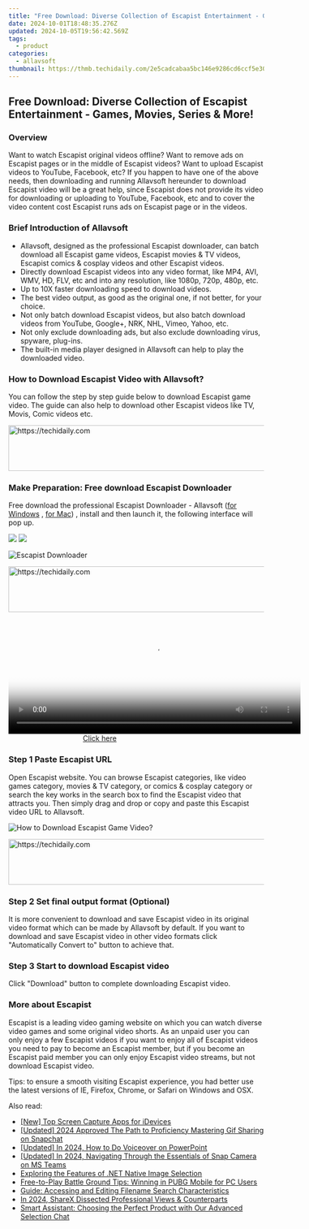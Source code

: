 ```yaml
---
title: "Free Download: Diverse Collection of Escapist Entertainment - Games, Movies, Series & More!"
date: 2024-10-01T18:48:35.276Z
updated: 2024-10-05T19:56:42.569Z
tags:
  - product
categories:
  - allavsoft
thumbnail: https://thmb.techidaily.com/2e5cadcabaa5bc146e9286cd6ccf5e30c43742afdff538e1080a5add013b39bf.jpg
---
```


## Free Download: Diverse Collection of Escapist Entertainment - Games, Movies, Series & More!

### Overview

Want to watch Escapist original videos offline? Want to remove ads on Escapist pages or in the middle of Escapist videos? Want to upload Escapist videos to YouTube, Facebook, etc? If you happen to have one of the above needs, then downloading and running Allavsoft hereunder to download Escapist video will be a great help, since Escapist does not provide its video for downloading or uploading to YouTube, Facebook, etc and to cover the video content cost Escapist runs ads on Escapist page or in the videos.

### Brief Introduction of Allavsoft

* Allavsoft, designed as the professional Escapist downloader, can batch download all Escapist game videos, Escapist movies & TV videos, Escapist comics & cosplay videos and other Escapist videos.
* Directly download Escapist videos into any video format, like MP4, AVI, WMV, HD, FLV, etc and into any resolution, like 1080p, 720p, 480p, etc.
* Up to 10X faster downloading speed to download videos.
* The best video output, as good as the original one, if not better, for your choice.
* Not only batch download Escapist videos, but also batch download videos from YouTube, Google+, NRK, NHL, Vimeo, Yahoo, etc.
* Not only exclude downloading ads, but also exclude downloading virus, spyware, plug-ins.
* The built-in media player designed in Allavsoft can help to play the downloaded video.

### How to Download Escapist Video with Allavsoft?

You can follow the step by step guide below to download Escapist game video. The guide can also help to download other Escapist videos like TV, Movis, Comic videos etc.

<!-- affiliate ads begin -->
<a href="https://aligracehair.sjv.io/c/5597632/2016148/19272" target="_top" id="2016148">
  <img src="//a.impactradius-go.com/display-ad/19272-2016148" border="0" alt="https://techidaily.com" width="728" height="90"/>
</a>
<img height="0" width="0" src="https://aligracehair.sjv.io/i/5597632/2016148/19272" style="position:absolute;visibility:hidden;" border="0" />
<!-- affiliate ads end -->

### Make Preparation: Free download Escapist Downloader

Free download the professional Escapist Downloader - Allavsoft ([for Windows](https://tools.techidaily.com/allavsoft/products/) , [for Mac](https://tools.techidaily.com/allavsoft/products/)) , install and then launch it, the following interface will pop up.

[![](https://www.allavsoft.com/how-to/../images/how-to/free-download-win.jpg)](https://tools.techidaily.com/allavsoft/products/) [![](https://www.allavsoft.com/how-to/../images/how-to/free-download-mac.jpg)](https://tools.techidaily.com/allavsoft/products/)

![Escapist Downloader](https://www.allavsoft.com/how-to/../images/allavsoft/screen-shot-600.jpg)

<!-- affiliate ads begin -->
<a href="https://appsumo.8odi.net/c/5597632/2105859/7443" target="_top" id="2105859">
  <img src="//a.impactradius-go.com/display-ad/7443-2105859" border="0" alt="https://techidaily.com" width="728" height="90"/>
</a>
<img height="0" width="0" src="https://appsumo.8odi.net/i/5597632/2105859/7443" style="position:absolute;visibility:hidden;" border="0" />
<!-- affiliate ads end -->

<!-- affiliate ads begin -->
<span id="1983584">
					<video width="576" height="240" style="cursor:pointer"
           poster="//a.impactradius-go.com/display-clicktoplayimage/1983584.png"
           onclick="if(!this.playClicked){this.play();this.setAttribute('controls',true);this.playClicked=true;}">
	   <source src="//a.impactradius-go.com/display-ad/22993-1983584">
	   <img src="//a.impactradius-go.com/display-clicktoplayimage/1983584.png" style="border: none; height: 100%; width: 100%; object-fit: contain">
	</video>
	<div style="width:360px;text-align:center"><a href="javascript:window.open(decodeURIComponent('https%3A%2F%2Fhomestyler.sjv.io%2Fc%2F5597632%2F1983584%2F22993'), '_blank');void(0);">Click here</a></div>
</span>
<img height="0" width="0" src="https://imp.pxf.io/i/5597632/1983584/22993" style="position:absolute;visibility:hidden;" border="0" />
<!-- affiliate ads end -->

### Step 1 Paste Escapist URL

Open Escapist website. You can browse Escapist categories, like video games category, movies & TV category, or comics & cosplay category or search the key works in the search box to find the Escapist video that attracts you. Then simply drag and drop or copy and paste this Escapist video URL to Allavsoft.

![How to Download Escapist Game Video?](https://www.allavsoft.com/how-to/../images/how-to/download-rtmp-video/download-rtmp-video.jpg)

<!-- affiliate ads begin -->
<a href="https://review-au.sjv.io/c/5597632/2135316/14409" target="_top" id="2135316">
  <img src="//a.impactradius-go.com/display-ad/14409-2135316" border="0" alt="https://techidaily.com" width="728" height="90"/>
</a>
<img height="0" width="0" src="https://review-au.sjv.io/i/5597632/2135316/14409" style="position:absolute;visibility:hidden;" border="0" />
<!-- affiliate ads end -->

### Step 2 Set final output format (Optional)

It is more convenient to download and save Escapist video in its original video format which can be made by Allavsoft by default. If you want to download and save Escapist video in other video formats click "Automatically Convert to" button to achieve that.

### Step 3 Start to download Escapist video

Click "Download" button to complete downloading Escapist video.

### More about Escapist

Escapist is a leading video gaming website on which you can watch diverse video games and some original video shorts. As an unpaid user you can only enjoy a few Escapist videos if you want to enjoy all of Escapist videos you need to pay to become an Escapist member, but if you become an Escapist paid member you can only enjoy Escapist video streams, but not download Escapist video.

Tips: to ensure a smooth visiting Escapist experience, you had better use the latest versions of IE, Firefox, Chrome, or Safari on Windows and OSX.

<ins class="adsbygoogle"
     style="display:block"
     data-ad-format="autorelaxed"
     data-ad-client="ca-pub-7571918770474297"
     data-ad-slot="1223367746"></ins>

<ins class="adsbygoogle"
     style="display:block"
     data-ad-client="ca-pub-7571918770474297"
     data-ad-slot="8358498916"
     data-ad-format="auto"
     data-full-width-responsive="true"></ins>

<span class="atpl-alsoreadstyle">Also read:</span>
<div><ul>
<li><a href="https://digital-screen-recording.techidaily.com/new-top-screen-capture-apps-for-idevices/"><u>[New] Top Screen Capture Apps for iDevices</u></a></li>
<li><a href="https://snapchat-videos.techidaily.com/updated-2024-approved-the-path-to-proficiency-mastering-gif-sharing-on-snapchat/"><u>[Updated] 2024 Approved The Path to Proficiency Mastering Gif Sharing on Snapchat</u></a></li>
<li><a href="https://desktop-recording.techidaily.com/updated-in-2024-how-to-do-voiceover-on-powerpoint/"><u>[Updated] In 2024, How to Do Voiceover on PowerPoint</u></a></li>
<li><a href="https://snapchat-videos.techidaily.com/updated-in-2024-navigating-through-the-essentials-of-snap-camera-on-ms-teams/"><u>[Updated] In 2024, Navigating Through the Essentials of Snap Camera on MS Teams</u></a></li>
<li><a href="https://fox-tls.techidaily.com/exploring-the-features-of-net-native-image-selection/"><u>Exploring the Features of .NET Native Image Selection</u></a></li>
<li><a href="https://fox-tls.techidaily.com/free-to-play-battle-ground-tips-winning-in-pubg-mobile-for-pc-users/"><u>Free-to-Play Battle Ground Tips: Winning in PUBG Mobile for PC Users</u></a></li>
<li><a href="https://fox-tls.techidaily.com/guide-accessing-and-editing-filename-search-characteristics/"><u>Guide: Accessing and Editing Filename Search Characteristics</u></a></li>
<li><a href="https://screen-recording.techidaily.com/in-2024-sharex-dissected-professional-views-and-counterparts/"><u>In 2024, ShareX Dissected Professional Views & Counterparts</u></a></li>
<li><a href="https://fox-tls.techidaily.com/smart-assistant-choosing-the-perfect-product-with-our-advanced-selection-chat/"><u>Smart Assistant: Choosing the Perfect Product with Our Advanced Selection Chat</u></a></li>
</ul></div>

